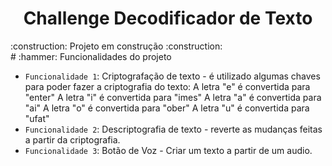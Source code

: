 <h1 align="center">Challenge Decodificador de Texto</h1>
:construction: Projeto em construção :construction:
<br>
# :hammer: Funcionalidades do projeto

- `Funcionalidade 1`: Criptografação de texto - é utilizado algumas chaves para poder fazer a criptografia do texto:
A letra "e" é convertida para "enter"
A letra "i" é convertida para "imes"
A letra "a" é convertida para "ai"
A letra "o" é convertida para "ober"
A letra "u" é convertida para "ufat"
- `Funcionalidade 2`: Descriptografia de texto - reverte as mudanças feitas a partir da criptografia.
- `Funcionalidade 3`: Botão de Voz - Criar um texto a partir de um audio.
